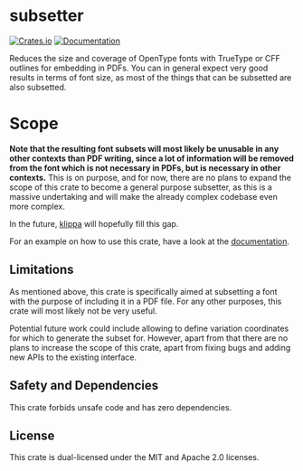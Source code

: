 # subsetter
[![Crates.io](https://img.shields.io/crates/v/subsetter.svg)](https://crates.io/crates/subsetter)
[![Documentation](https://docs.rs/subsetter/badge.svg)](https://docs.rs/subsetter)

Reduces the size and coverage of OpenType fonts with TrueType or CFF outlines for embedding
in PDFs. You can in general expect very good results in terms of font size, as most of the things
that can be subsetted are also subsetted.

# Scope
**Note that the resulting font subsets will most likely be unusable in any other contexts than PDF writing,
since a lot of information will be removed from the font which is not necessary in PDFs, but is
necessary in other contexts.** This is on purpose, and for now, there are no plans to expand the
scope of this crate to become a general purpose subsetter, as this is a massive undertaking and
will make the already complex codebase even more complex.

In the future,
[klippa](https://github.com/googlefonts/fontations/tree/main/klippa) will hopefully fill this gap.

For an example on how to use this crate, have a look at the 
[documentation](https://docs.rs/subsetter/latest/subsetter/).

## Limitations
As mentioned above, this crate is specifically aimed at subsetting a font with the purpose of 
including it in a PDF file. For any other purposes, this crate will most likely not be very useful.

Potential future work could include allowing to define variation coordinates for which to generate
the subset for. However, apart from that there are no plans to increase the scope of this crate, apart from
fixing bugs and adding new APIs to the existing interface.

## Safety and Dependencies
This crate forbids unsafe code and has zero dependencies.

## License
This crate is dual-licensed under the MIT and Apache 2.0 licenses.
